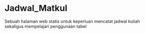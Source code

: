 # Jadwal_Matkul
Sebuah halaman web statis untuk keperluan mencatat jadwal kuliah sekaligus mempelajari penggunaan tabel
